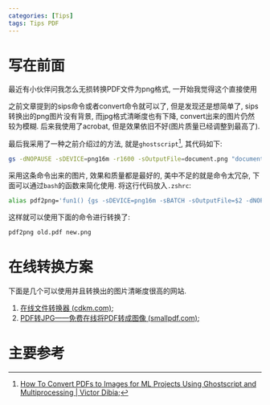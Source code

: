 ```yaml
---
categories: [Tips]
tags: Tips PDF
---
```


# 写在前面

最近有小伙伴问我怎么无损转换PDF文件为png格式, 一开始我觉得这个直接使用

之前文章提到的sips命令或者convert命令就可以了, 但是发现还是想简单了, sips转换出的png图片没有背景, 而jpg格式清晰度也有下降, convert出来的图片仍然较为模糊. 后来我使用了acrobat, 但是效果依旧不好(图片质量已经调整到最高了). 



最后我采用了一种之前介绍过的方法, 就是`ghostscript`[^1], 其代码如下:

```bash
gs -dNOPAUSE -sDEVICE=png16m -r1600 -sOutputFile=document.png "document.pdf" -dBATCH
```

采用这条命令出来的图片, 效果和质量都是最好的, 美中不足的就是命令太冗杂, 下面可以通过`bash`的函数来简化使用. 将这行代码放入`.zshrc`: 

```bash
alias pdf2png='fun1() {gs -sDEVICE=png16m -sBATCH -sOutputFile=$2 -dNOPAUSE -r1600 $1;}; fun1'
```

这样就可以使用下面的命令进行转换了:

```bash
pdf2png old.pdf new.png
```





# 在线转换方案

下面是几个可以使用并且转换出的图片清晰度很高的网站. 

1.   [在线文件转换器 (cdkm.com)](https://cdkm.com/cn/);
2.   [PDF转JPG——免费在线将PDF转成图像 (smallpdf.com)](https://smallpdf.com/cn/pdf-to-jpg);





# 主要参考

[^1]: [How To Convert PDFs to Images for ML Projects Using Ghostscript and Multiprocessing \| Victor Dibia](https://victordibia.com/blog/pdf-img/);